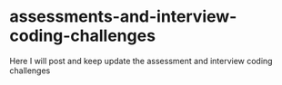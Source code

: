 # assessments-and-interview-coding-challenges
Here I will post and keep update the assessment and interview coding challenges
